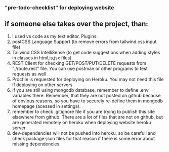 ### "pre-todo-checklist" for deploying website

## if someone else takes over the project, than:

  1. I used vs code as my text editor. Plugins: 
  2. postCSS Language Support (to remove errors from tailwind.css input file)
  3. Tailwind CSS IntelliSense (to get code suggestions when adding styles in classes in html,js,jsx files)
  4. REST Client for checking GET/POST/PUT/DELETE requests from "./route.rest" file. You can use postman or other programs to test requests as well
  5. Procfile is requested for deploying on Heroku. You may not need this file if deploying on other servers
  6. If you are still using mongodb database, remember to define .env variables there. Remember, that they are not posted on github because of obvious reasons, so you have to securely re-define them in mongodb homepage (acessed in settings).
  7. remember to check .gitignore file if you are trying to publish this site elsewhere from github. There are a lot of files that are not on github, but are generated remotely on heroku when deploying website heroku server
  8. dev-dependencies will not be pushed into heroku, so be carefull and check package-json files for that reason if there is some error about missing dependencies